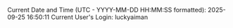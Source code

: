Current Date and Time (UTC - YYYY-MM-DD HH:MM:SS formatted): 2025-09-25 16:50:11
Current User's Login: luckyaiman
